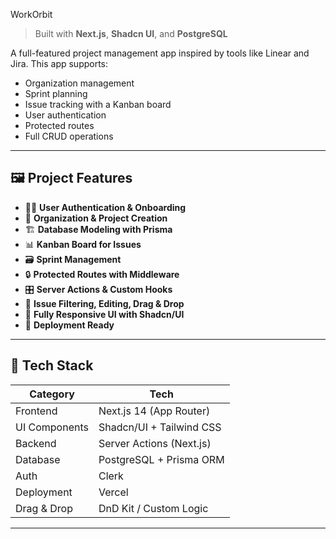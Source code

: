  WorkOrbit 

> Built with **Next.js**, **Shadcn UI**, and **PostgreSQL**

A full-featured project management app inspired by tools like Linear and Jira. This app supports:

- Organization management
- Sprint planning
- Issue tracking with a Kanban board
- User authentication
- Protected routes
- Full CRUD operations

---

## 🖼️ Project Features

- 🧑‍💻 **User Authentication & Onboarding**
- 🏢 **Organization & Project Creation**
- 🏗️ **Database Modeling with Prisma**
- 📊 **Kanban Board for Issues**
- 🗃️ **Sprint Management**
- 🔒 **Protected Routes with Middleware**
- 🎛️ **Server Actions & Custom Hooks**
- 🧹 **Issue Filtering, Editing, Drag & Drop**
- 📁 **Fully Responsive UI with Shadcn/UI**
- 🚀 **Deployment Ready**

---

## 🧱 Tech Stack

| Category        | Tech                          |
|----------------|-------------------------------|
| Frontend       | Next.js 14 (App Router)        |
| UI Components  | Shadcn/UI + Tailwind CSS       |
| Backend        | Server Actions (Next.js)       |
| Database       | PostgreSQL + Prisma ORM        |
| Auth           | Clerk    
| Deployment     | Vercel     
| Drag & Drop    | DnD Kit / Custom Logic         |

---


